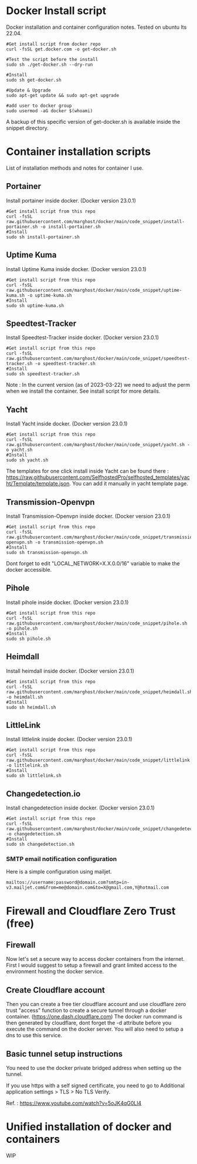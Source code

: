 # Docker Install script

Docker installation and container configuration notes.  Tested on ubuntu lts 22.04.

```
#Get install script from docker repo
curl -fsSL get.docker.com -o get-docker.sh

#Test the script before the install
sudo sh ./get-docker.sh --dry-run

#Install
sudo sh get-docker.sh

#Update & Upgrade
sudo apt-get update && sudo apt-get upgrade

#add user to docker group
sudo usermod -aG docker $(whoami)
```
A backup of this specific version of get-docker.sh is available inside the snippet directory.

# Container installation scripts

List of installation methods and notes for container I use.

## Portainer
Install portainer inside docker.  (Docker version 23.0.1)
```
#Get install script from this repo
curl -fsSL raw.githubusercontent.com/marghost/docker/main/code_snippet/install-portainer.sh -o install-portainer.sh
#Install
sudo sh install-portainer.sh
```
## Uptime Kuma
Install Uptime Kuma inside docker.  (Docker version 23.0.1)
```
#Get install script from this repo
curl -fsSL raw.githubusercontent.com/marghost/docker/main/code_snippet/uptime-kuma.sh -o uptime-kuma.sh
#Install
sudo sh uptime-kuma.sh
```

## Speedtest-Tracker
Install Speedtest-Tracker inside docker.  (Docker version 23.0.1)
```
#Get install script from this repo
curl -fsSL raw.githubusercontent.com/marghost/docker/main/code_snippet/speedtest-tracker.sh -o speedtest-tracker.sh
#Install
sudo sh speedtest-tracker.sh
```
Note : In the current version (as of 2023-03-22) we need to adjust the perm when we install the container.  See install script for more details.

## Yacht
Install Yacht inside docker.  (Docker version 23.0.1)
```
#Get install script from this repo
curl -fsSL raw.githubusercontent.com/marghost/docker/main/code_snippet/yacht.sh -o yacht.sh
#Install
sudo sh yacht.sh
```
The templates for one click install inside Yacht can be found there : https://raw.githubusercontent.com/SelfhostedPro/selfhosted_templates/yacht/Template/template.json. 
You can add it manually in yacht template page.

## Transmission-Openvpn
Install Transmission-Openvpn inside docker.  (Docker version 23.0.1)
```
#Get install script from this repo
curl -fsSL raw.githubusercontent.com/marghost/docker/main/code_snippet/transmission-openvpn.sh -o transmission-openvpn.sh
#Install
sudo sh transmission-openvpn.sh
```
Dont forget to edit "LOCAL_NETWORK=X.X.0.0/16" variable to make the docker accessible.

## Pihole
Install pihole inside docker.  (Docker version 23.0.1)
```
#Get install script from this repo
curl -fsSL raw.githubusercontent.com/marghost/docker/main/code_snippet/pihole.sh -o pihole.sh
#Install
sudo sh pihole.sh
```

## Heimdall
Install heimdall inside docker.  (Docker version 23.0.1)
```
#Get install script from this repo
curl -fsSL raw.githubusercontent.com/marghost/docker/main/code_snippet/heimdall.sh -o heimdall.sh
#Install
sudo sh heimdall.sh
```

## LittleLink
Install littlelink inside docker.  (Docker version 23.0.1)
```
#Get install script from this repo
curl -fsSL raw.githubusercontent.com/marghost/docker/main/code_snippet/littlelink.sh -o littlelink.sh
#Install
sudo sh littlelink.sh
```

## Changedetection.io
Install changedetection inside docker.  (Docker version 23.0.1)
```
#Get install script from this repo
curl -fsSL raw.githubusercontent.com/marghost/docker/main/code_snippet/changedetection.sh -o changedetection.sh
#Install
sudo sh changedetection.sh
```
### SMTP email notification configuration
Here is a simple configuration using mailjet.
```
mailtos://username:password@domain.com?smtp=in-v3.mailjet.com&from=me@domain.com&to=X@gmail.com,Y@hotmail.com
```

# Firewall and Cloudflare Zero Trust (free)

## Firewall
Now let's set a secure way to access docker containers from the internet.  First I would suggest to setup a firewall and grant limited access to the environment hosting the docker service.  

## Create Cloudflare account
Then you can create a free tier cloudflare account and use cloudflare zero trust "access" function to create a secure tunnel through a docker container.  (https://one.dash.cloudflare.com)  The docker run command is then generated by cloudflare, dont forget the -d attribute before you execute the command on the docker server.  You will also need to setup a dns to use this service.  

## Basic tunnel setup instructions
You need to use the docker private bridged address when setting up the tunnel.  

If you use https with a self signed certificate, you need to go to Additional application settings > TLS > No TLS Verify.  

Ref. : https://www.youtube.com/watch?v=5oJK4qG0Ll4

# Unified installation of docker and containers
WIP

